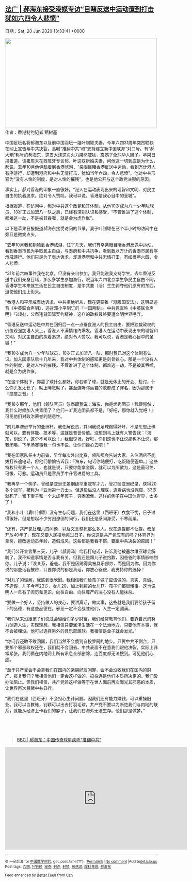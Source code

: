 [法广 | 郝海东接受港媒专访“目睹反送中运动遭到打击犹如六四令人悲愤”](https://chinadigitaltimes.net/chinese/2020/06/%e6%b3%95%e5%b9%bf-%e9%83%9d%e6%b5%b7%e4%b8%9c%e6%8e%a5%e5%8f%97%e6%b8%af%e5%aa%92%e4%b8%93%e8%ae%bf%e7%9b%ae%e7%9d%b9%e5%8f%8d%e9%80%81%e4%b8%ad%e8%bf%90%e5%8a%a8%e9%81%ad%e5%88%b0/)
------
日期：Sat, 20 Jun 2020 13:33:41 +0000

<p><img class="aligncenter wp-image-647769" src="https://chinadigitaltimes.net/chinese/files/2020/06/屏幕快照-2020-06-20-上午9.27.47.png" alt="" width="500" height="296" srcset="https://chinadigitaltimes.net/chinese/files/2020/06/屏幕快照-2020-06-20-上午9.27.47.png 983w, https://chinadigitaltimes.net/chinese/files/2020/06/屏幕快照-2020-06-20-上午9.27.47-300x178.png 300w, https://chinadigitaltimes.net/chinese/files/2020/06/屏幕快照-2020-06-20-上午9.27.47-768x455.png 768w" sizes="(max-width: 500px) 100vw, 500px" /><span class="text_exposed_show"><br /></span><span class="text_exposed_show">作者：香港特约记者 甄树基<br /></span></p><p><span class="text_exposed_show">中国足坛名将郝海东以及前中国羽坛一姐叶钊颖夫妻，今年六四31周年突然联袂在网上宣告与中共决裂，高喊“推翻中共”和“支持建立新中国联邦”对口号。有“郝大炮”称号的郝海东，这支大炮这次火力果然威猛，震撼了全球华人圈子。苹果日报报道，该报周末在西班牙专访郝、叶这双新婚夫妻，问他这一切到底是为什么，郝说，去年10月他俩趁着到香港旅游，“亲眼目睹香港反送中运动，看到万计港人有序游行，却遭到港府和中共无情打击，犹如当年六四，令人悲愤”。他对中共形容为“没有人性的制度，是对人性的摧残”，也是他公开与这个政党决裂的原因。</span></p><div class="text_exposed_show"><p>事实上，郝对香港的印象一直很好，“港人在运动表现出来的理智和文明、对民主自由的执着追求，绝对令人赞叹。我可以说，香港是我心目中的圣城”。</p><p>根据报道，在访问中，郝对中共这个政党和其体制，从他10岁成为八一少年队球员、18岁正式加盟八一队之后，已经有深刻认识和感受，“不管谁进了这个体制，都难逃一劫，不是被其吞噬，就是会为虎作伥”。</p><p>以下是苹果日报报道郝海东接受访问的节录，妻子叶钊颖在已个半小时的访问中在旁只是微笑点头。</p><p>“去年10月我和钊颖到香港旅游，住了几天，我们有幸亲眼目睹香港反送中运动，看到香港市民为争取民主自由，与港府和中共抗争，看到数以万计的香港市民有序示威游行。他们只是为了表达诉求，却遭港府和中共无情打击，有如当年六四，令人悲愤。</p><p>“31年前六四事件我在北京，但没有亲自参加，我只能说我支持学生。去年香港反送中我们亲身目睹，那么多学生参加游行，跟当年六四北京学生争民主自由不同，香港学生本来就生活在民主自由制度，是中共要（活）生生剥夺他们原有的东西，迫使他们走上街头。</p><p>“香港人和平示威表达诉求，中共拒绝听从，现在更要推『港版国安法』，这明显违背《中英联合声明》，违背邓小平制订的『一国两制』。中共竟宣称《中英联合声明》『过时』，公然违背国际契约精神，这样的政权最终要遭文明世界唾弃。</p><p>“香港反送中运动是中共在回归后一点一点蚕食港人的民主自由、要把独裁政权的价值观强加港人头上，香港人不满情绪终爆发。香港人在运动中表现出来的理智和文明，对民主自由的执着追求，绝对令人赞叹。我可以说，香港是我心目中的圣城！”</p><p>“我10岁成为八一少年队球员，18岁正式加盟八一队，那时我已对这个体制有认识。加入国家队后十几年来，我对中共体制的感知更是刻骨铭心。那是一个没有人性的制度，是对人性的摧残。不管谁进了这个体制，都难逃一劫，不是被其吞噬，就是会为虎作伥。</p><p>“在这个体制下，你赢了球什么都好，你若输了球，就是无休止的开会、检讨，什么你头发太长了、晚上睡觉晚了，甚至连听邓丽君的歌都成了罪名，因为那属于『糜糜之音』！</p><p>“我18岁那年，他们（领队官员）忽然跟我说：海东，你是优秀团员！我很愕然：我什么时候加入共青团了？他们一听我连团员都不是，『好吧，那你就入党吧！』可见他们对政治荣誉的随意性。</p><p>“前几年澳洲举行的亚洲杯，我任解说员，其间我说足球踢得好坏，不是思想正确就可以，要有体能、技术等，这就是普世价值。没想到马上就有人警告我：『海东，别说了，这个不可以说！』我很惊讶。好吧，你们这也不让说那也不让说，那我闭嘴，下半场赛事我一句也不说，让你们操心去吧！”</p><p>“我在国家队任主力前锋，早年每次外出比赛，领队都会告诫大家，入住酒店不能拨打长途电话，但他们偷偷告诉我：『海东，电话你随便打，吃饭随便签单。』这些特权只有我一个人，也就是说，只要你能拿金牌，就可以为所欲为，这是最可怜、可恨、可悲。运动员只是官员手中升官进爵的工具。</p><p>“我再举一个例子。曾经是亚洲无差别级举重冠军才力，曾打破亚洲纪录，获得20多个冠军，被称为『亚洲第一力士』。但退役后没人理睬，连看病也没保障，33岁就死了，留下妻子和一个未成年孩子，穷困潦倒。这样的例子在中国体育界，太多了！</p><p>“我和小叶（妻叶钊颖）没有生存问题，我们在这里（西班牙）衣食不忧，日子过得很好，但是想起不少穷困潦倒的同行，我们还是感同身受，不寒而栗。</p><p>“还有，共产党处理六四问题，以及文革整死那么多人，现在连提都不让提。改革开放40年了，现在又要人民摆地摊过日子，你说这是共产党应有的吗？体育界为拿奖，擅改运动员年龄，造假成风。这些都是我看不惯、要跟中共决裂的原因！”</p><p>“我们公开宣言第三天，儿子（郝润泽）给我打电话，告诉我他被塞尔维亚球会解聘了。我不知道事情是否与我有关，但我还是跟儿子说抱歉，因爸爸的事情影响到你。儿子说：『没关系，爸爸。我不是因踢得臭被具乐部炒，而是因为你，因为你说的那些话我被炒，只要你说的都是真话，你放心爸爸，我支持你的选择！</p><p>“对儿子的理解，我感到很欣慰。我相信我们给孩子做了应该做的，真实、真诚、不造假。儿子今年23岁，女儿20，加上钊颖的女儿17。孩子们都很懂事。这也说明人一旦有了阅历和见识，向往自由、向往尊严的决心没有人能抹杀。</p><p>“要做一个好人，坚持做人的良心，要讲真话，做实事，这些就是我们要给孩子留下的品德，有这些品德在，邪恶一定不会战胜他们，人生一定圆满。</p><p>“我们从来没跟孩子们说过会留给们多少财富，我们经常教育他们，要靠自己的努力创造人生，实现理想。我相信只要润泽生活在一个法治地方，只要他有本事，就不会被埋没。他可以选择另外的具乐部踢球。我相信是金子就会发光。”</p><p>“你问我还敢不敢回国，我们当然不会傻到自投罗网的地步。只要中共不倒台，只要那个邪恶政权还在，我们就不会回去。中共表面不在意我们跟他决裂，实际上非常紧张，我们俩在内地网上所有讯息全部删除，连百度都无法搜到。可见他们心虚。</p><p>“至于共产党会不会拿我们在国内的亲朋好友问罪，会不会没收我们在国内的财产，报复我们？我相信他们一定会这样做的，搞株连是他们本质所决定的。我们没办法阻止。但我们相信，共产党若这样做等于在世人面前再次曝光其邪恶的本质，让世界再次目睹中共丑行。</p><p>“我们在这里（西班牙）不会担心生计问题。因我们还有能力赚钱，可以重操旧业。我可以当教练，钊颖可以出去打羽毛球，共产党不要以为断绝我们与内地的联系，就能从经济上卡我们的脖子，让我们在海外无法生存。他们那是做梦。”</p></div><p>&nbsp;</p><p>&nbsp;</p><blockquote class="wp-embedded-content" data-secret="LcKpV4dabI"><p><a href="https://chinadigitaltimes.net/chinese/2020/06/bbc-%e9%83%9d%e6%b5%b7%e4%b8%9c%ef%bc%9a%e4%b8%ad%e5%9b%bd%e4%bc%a0%e5%a5%87%e7%90%83%e6%98%9f%e7%96%be%e5%91%bc%e6%8e%a8%e7%bf%bb%e4%b8%ad%e5%85%b1/">BBC | 郝海东：中国传奇球星疾呼“推翻中共”</a></p></blockquote><p><iframe class="wp-embedded-content" sandbox="allow-scripts" security="restricted" title="《BBC | 郝海东：中国传奇球星疾呼“推翻中共”》—中国数字时代" src="https://chinadigitaltimes.net/chinese/2020/06/bbc-%e9%83%9d%e6%b5%b7%e4%b8%9c%ef%bc%9a%e4%b8%ad%e5%9b%bd%e4%bc%a0%e5%a5%87%e7%90%83%e6%98%9f%e7%96%be%e5%91%bc%e6%8e%a8%e7%bf%bb%e4%b8%ad%e5%85%b1/embed/#?secret=LcKpV4dabI" data-secret="LcKpV4dabI" width="600" height="338" frameborder="0" marginwidth="0" marginheight="0" scrolling="no"></iframe></p><hr /><p><small>&copy; 一朵后浪 for <a href="https://chinadigitaltimes.net/chinese">中国数字时代</a>, get_post_time('Y'). |<a href="https://chinadigitaltimes.net/chinese/2020/06/%e6%b3%95%e5%b9%bf-%e9%83%9d%e6%b5%b7%e4%b8%9c%e6%8e%a5%e5%8f%97%e6%b8%af%e5%aa%92%e4%b8%93%e8%ae%bf%e7%9b%ae%e7%9d%b9%e5%8f%8d%e9%80%81%e4%b8%ad%e8%bf%90%e5%8a%a8%e9%81%ad%e5%88%b0/">Permalink</a> |<a href="https://chinadigitaltimes.net/chinese/2020/06/%e6%b3%95%e5%b9%bf-%e9%83%9d%e6%b5%b7%e4%b8%9c%e6%8e%a5%e5%8f%97%e6%b8%af%e5%aa%92%e4%b8%93%e8%ae%bf%e7%9b%ae%e7%9d%b9%e5%8f%8d%e9%80%81%e4%b8%ad%e8%bf%90%e5%8a%a8%e9%81%ad%e5%88%b0/#comments">No comment</a> |Add to<a href="http://del.icio.us/post?url=https://chinadigitaltimes.net/chinese/2020/06/%e6%b3%95%e5%b9%bf-%e9%83%9d%e6%b5%b7%e4%b8%9c%e6%8e%a5%e5%8f%97%e6%b8%af%e5%aa%92%e4%b8%93%e8%ae%bf%e7%9b%ae%e7%9d%b9%e5%8f%8d%e9%80%81%e4%b8%ad%e8%bf%90%e5%8a%a8%e9%81%ad%e5%88%b0/&amp;title=法广 | 郝海东接受港媒专访“目睹反送中运动遭到打击犹如六四令人悲愤”">del.icio.us</a><br/>Post tags: <a href="https://chinadigitaltimes.net/chinese/tag/%e5%85%ad%e5%9b%9b/" rel="tag">六四</a>, <a href="https://chinadigitaltimes.net/chinese/tag/%e5%8f%b6%e9%92%8a%e9%a2%96/" rel="tag">叶钊颖</a>, <a href="https://chinadigitaltimes.net/chinese/tag/%e5%ae%a1%e6%9f%a5/" rel="tag">审查</a>, <a href="https://chinadigitaltimes.net/chinese/tag/%e5%b0%81%e6%9d%80/" rel="tag">封杀</a>, <a href="https://chinadigitaltimes.net/chinese/tag/%e5%b0%81%e9%94%81/" rel="tag">封锁</a>, <a href="https://chinadigitaltimes.net/chinese/tag/%e6%95%8f%e6%84%9f%e8%af%8d/" rel="tag">敏感词</a>, <a href="https://chinadigitaltimes.net/chinese/tag/%e7%88%86%e6%96%99%e9%9d%a9%e5%91%bd/" rel="tag">爆料革命</a>, <a href="https://chinadigitaltimes.net/chinese/tag/%e9%83%9d%e6%b5%b7%e4%b8%9c/" rel="tag">郝海东</a><br/></small></p><p><small>Feed enhanced by <a href='http://planetozh.com/blog/my-projects/wordpress-plugin-better-feed-rss/'>Better Feed</a> from  <a href='http://planetozh.com/blog/'>Ozh</a></small></p>
